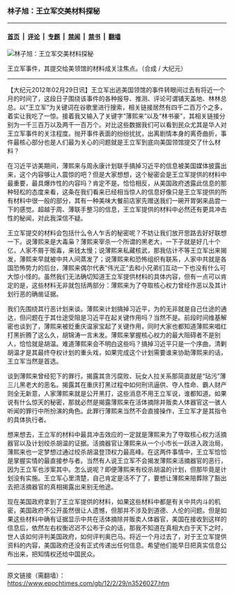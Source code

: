 ### 林子旭：王立军交美材料探秘

---

#### [首页](../../../..?n3526027) &nbsp;|&nbsp; [评论](../../../../../epoch-comment?n3526027) &nbsp;|&nbsp; [专题](../../../../../epoch-special?n3526027) &nbsp;|&nbsp; [禁闻](../../../../../epoch-news?n3526027) &nbsp;|&nbsp; [禁书](../../../../../books?n3526027) &nbsp;|&nbsp; [翻墙](https://github.com/gfw-breaker/nogfw/blob/master/README.md?n3526027)


<div><img alt="林子旭：王立军交美材料探秘" class="attachment-djy_600_400 size-djy_600_400 wp-post-image" src="https://i.epochtimes.com/assets/uploads/2012/02/1202090239452320-600x400.jpg"/>
<div class="caption">
 <p>
  王立军事件，其提交给美领馆的材料成关注焦点。（合成 / 大纪元）
 </p>
</div></div><hr/><div class="post_content" id="artbody" itemprop="articleBody">
 <!-- article content begin -->
 <p>
  【大纪元2012年02月29日讯】王立军出逃美国领馆的事件转眼间过去有将近一个月的时间了，这段日子围绕该事件的各种报导、推测、评论可谓铺天盖地、林林总总。以“王立军”为关键词在谷歌里进行搜索，相关链接居然有四千二百万个之多，着实让我吃了一惊。接着我又输入了关键字“薄熙来”以及“林书豪”，其相关链接分别为一千三百万以及两千一百万个。对比这些数据我们可以看到民众尤其是华人对王立军事件的关注程度。抛开事件表面的纷纷扰扰，出离剧情本身的离奇曲折，事件最核心部分也是人们最为关心的问题就是王立军到底向美国领馆提交了什么材料？
 </p>
 <p>
  在习近平访美期间，薄熙来与周永康计划联手搞掉习近平的信息被美国媒体披露出来，这个内容够让人震惊的吧？但是大家想想，这个秘密会是王立军提供的材料中最重要，最具爆炸性的内容吗？肯定不是。恰恰相反，从美国政府透露此信息的那种轻松的态度来看，这条在我们看来已经相当惊人的信息好像只是王立军提供的所有材料中很一般的部分，其有一种美味大餐前店家先赠送我们一碗开胃粥来品尝一下的感觉。超越于周、薄联手整习的信息，王立军提供的材料中必然还有更具冲击性的秘闻，对此我深信不疑。
 </p>
 <p>
  王立军提交的材料会包括什么令人乍舌的秘密呢？不妨让我们放开思路去好好联想一下。说薄熙来是大毒枭？薄熙来宰杀一个所谓的黑老大，一下子就是好几十个亿，人家不屑于贩毒，来钱太慢；说薄熙来私藏核武，那我估计不等王立军出来揭发，薄熙来早就被中共人间蒸发了；说薄熙来和恐怖组织有联系，人家中共就是各国恐怖势力的后台，薄熙来偶尔代表“伟光正”去和小兄弟们互动一下也没有什么可大惊小怪的。虽然我们无法确切知道王立军提供材料的具体内容，但有一点可以肯定的是，这些材料无非就包括两部分：薄熙来为了夺取核心权力曾经作恶以及其计划行恶的确凿证据。
 </p>
 <p>
  我们先围绕其行恶计划来谈。薄熙来计划搞掉习近平，为的无非就是自己仕途的通达，但问题在于其仕途受阻是习近平在起关键作用吗？当然不是。前段时间维基解密也谈到了，薄熙来被贬重庆温家宝起了关键作用，同时大家也都知道薄熙来唱红打黑折腾了这么久，胡锦涛一言未发。薄熙来掌握核心权力的最大阻碍者不是别人，恰恰就是胡温。难道薄熙来会不明白这些吗？搞掉习近平只是一个序曲，清剿胡温才是其最终夺权计划的重头戏，如果完成这个计划需要谁来协助薄熙来的话，王立军当然是首选。
 </p>
 <p>
  谈到薄熙来曾经犯下的罪行。揭露其贪污腐败、玩女人拉关系那简直就是“玷污”薄三儿黑老大的恶名。揭露其在重庆打黑过程中如何刑讯逼供、夺人性命、霸人财产则全无新意，人家薄熙来就是公开黑打，这些消息不用王立军说，谁都知道。如果说有什么惊天的秘密，那就必然是揭露薄熙来在活体摘除并贩卖人体器官这一骇人听闻的罪行中所扮演的角色。此罪行薄熙来当然不会直接操作，王立军才是其指令的具体执行者。
 </p>
 <p>
  想来想去，王立军的材料中最具冲击效应的一定就是薄熙来为了夺取核心权力活摘器官以及计划绞杀胡温的证据。活摘器官让薄熙来从一个小市长一跃进入政治局，薄熙来也一定梦想过通过绞杀胡温登顶权力最高峰。在这两件事情中，王立军恰恰是掌握实情的最直接参与者。当然有人说王立军不会揭发薄熙来活摘器官的恶行，因为王立军也涉案其中。怎么说呢？即便薄熙来有绞杀胡温的计划，但那毕竟是计划没有实施。王立军心里清楚，自己肯定是活不了了，要想让薄熙来陪葬除了豁出去把活摘器官的真相揭露出来别无他途。
 </p>
 <p>
  现在美国政府拿到了王立军提供的材料，如果这些材料中都是有关中共内斗的机密，美国政府不公开虽然很让人遗憾，但那并不涉及到道德、人伦的问题。但是如果这些材料中确有证据显示中共在活体摘除并贩卖人体器官，美国在接收到这样的信息后，依然左右权衡迟迟不公布于众的话，那我不知道在真相大白于天下之时，世人该如何评判美国政府，如何评判奥巴马。将近一个月过去了，对于王立军提供资料的内容，美国政府还没有正式传递出任何信息。希望他们能早日把真实信息公布出来，把知情权还给中国民众。
 </p>
 <p>
 </p>
 <!-- article content end -->
 <div id="below_article_ad">
 </div>
</div>


---

原文链接（需翻墙）：https://www.epochtimes.com/gb/12/2/29/n3526027.htm